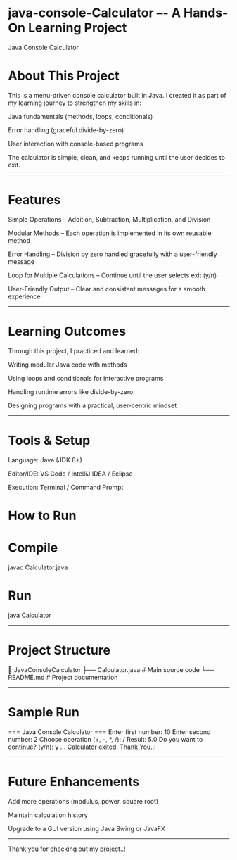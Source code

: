 # java-console-Calculator –- A Hands-On Learning Project
  Java Console Calculator

 
 # About This Project

This is a menu-driven console calculator built in Java.
I created it as part of my learning journey to strengthen my skills in:

Java fundamentals (methods, loops, conditionals)

Error handling (graceful divide-by-zero)

User interaction with console-based programs


The calculator is simple, clean, and keeps running until the user decides to exit.


---

# Features

Simple Operations – Addition, Subtraction, Multiplication, and Division

Modular Methods – Each operation is implemented in its own reusable method

Error Handling – Division by zero handled gracefully with a user-friendly message

Loop for Multiple Calculations – Continue until the user selects exit (y/n)

User-Friendly Output – Clear and consistent messages for a smooth experience



---

# Learning Outcomes

Through this project, I practiced and learned:

Writing modular Java code with methods

Using loops and conditionals for interactive programs

Handling runtime errors like divide-by-zero

Designing programs with a practical, user-centric mindset



---

# Tools & Setup

Language: Java (JDK 8+)

Editor/IDE: VS Code / IntelliJ IDEA / Eclipse

Execution: Terminal / Command Prompt


# How to Run

# Compile
javac Calculator.java

# Run
java Calculator


---

# Project Structure

📂 JavaConsoleCalculator
 ├── Calculator.java   # Main source code
 └── README.md         # Project documentation


---

#  Sample Run

=== Java Console Calculator ===
Enter first number: 10
Enter second number: 2
Choose operation (+, -, *, /): /
Result: 5.0
Do you want to continue? (y/n): y
...
Calculator exited. Thank You..!


---

# Future Enhancements

Add more operations (modulus, power, square root)

Maintain calculation history

Upgrade to a GUI version using Java Swing or JavaFX



---

Thank you for checking out my project..!
